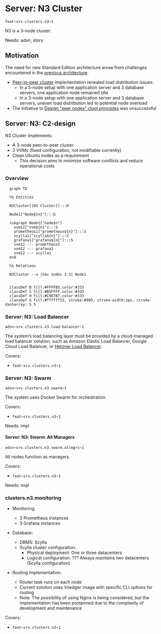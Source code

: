# Server: N3 Cluster

`feat~srv.clusters.n3~1`

N3 is a 3-node cluster.

Needs: adsn, story

## Motivation

The need for new Standard Edition architecture arose from challenges encountered in the [previous architecture](se1.md):

- [Peer-to-peer cluster](https://github.com/voedger/voedger/issues/1891) implementation revealed load distribution issues:
  - In a 5-node setup with one application server and 3 database servers, one application node remained idle
  - In a 3-node setup with one application server and 3 database servers, uneven load distribution led to potential node overload
- The initiative to [Design "peer nodes" ctool principles](https://github.com/voedger/voedger/issues/2550) was unsuccessful

## Server: N3: C2-design

N3 Cluster implements:

- A 3-node peer-to-peer cluster
- 3 VVMs (fixed configuration, not modifiable currently)
- Clean Ubuntu nodes as a requirement
  - This decision aims to minimize software conflicts and reduce operational costs

### Overview

```mermaid
  graph TD

  %% Entities

  N3Cluster[[N3 Cluster]]:::H

  Node1["Node${n}"]:::G

  subgraph Node1["node$n"]
    vvm12["vvm${n}"]:::S
    prometheus1["prometheus${n}"]:::S
    scylla1["scylla${n}"]:::S
    grafana1["grafana${n}"]:::S
    vvm12 --- prometheus1
    vvm12 --- grafana1
    vvm12 --- scylla1
  end

  %% Relations

  N3Cluster --x |has nodes 1-3| Node1


  classDef B fill:#FFFFB5,color:#333
  classDef S fill:#B5FFFF,color:#333
  classDef H fill:#C9E7B7,color:#333
  classDef G fill:#ffffff15, stroke:#999, stroke-width:2px, stroke-dasharray: 5 5
```  

### Server: N3: Load Balancer
`adsn~srv.clusters.n3.load-balancer~1`

The system’s load balancing layer must be provided by a cloud-managed load balancer solution, such as Amazon Elastic Load Balancer, Google Cloud Load Balancer, or [Hetzner Load Balancer](https://www.hetzner.com/cloud/load-balancer).

Covers:
- `feat~srv.clusters.n3~1`

### Server: N3: Swarm
`adsn~srv.clusters.n3.swarm~1`

The system uses Docker Swarm for orchestration.

Covers:
- `feat~srv.clusters.n3~1`

Needs: impl

#### Server: N3: Swarm: All Managers
`adsn~srv.clusters.n3.swarm.allmgrs~1`

All nodes function as managers.

Covers:
- `feat~srv.clusters.n3~1`

Needs: impl  

### clusters.n3.monitoring

- Monitoring:
  - 3 Prometheus instances
  - 3 Grafana instances

- Database:
  - DBMS: Scylla
  - Scylla cluster configuration:
    - Physical deployment: One or three datacenters
    - Logical configuration: ??? Always maintains two datacenters (Scylla configuration)

- Routing implementation:
  - Router task runs on each node
  - Current solution uses Voedger image with specific CLI options for routing
  - Note: The possibility of using Nginx is being considered, but the implementation has been postponed due to the complexity of development and maintenance

Covers:
- `feat~srv.clusters.n3~1`